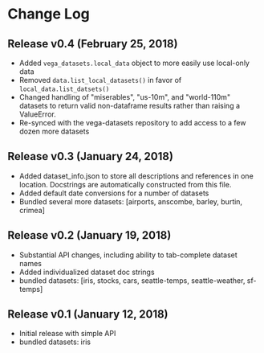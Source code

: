 Change Log
==========

Release v0.4 (February 25, 2018)
--------------------------------
- Added ``vega_datasets.local_data`` object to more easily use local-only data
- Removed ``data.list_local_datasets()`` in favor of ``local_data.list_datsets()``
- Changed handling of "miserables", "us-10m", and "world-110m" datasets to return valid non-dataframe results rather than raising a ValueError.
- Re-synced with the vega-datasets repository to add access to a few dozen more datasets

Release v0.3 (January 24, 2018)
-------------------------------
- Added dataset_info.json to store all descriptions and references in one location. Docstrings are automatically constructed from this file.
- Added default date conversions for a number of datasets
- Bundled several more datasets: [airports, anscombe, barley, burtin, crimea]

Release v0.2 (January 19, 2018)
-------------------------------
- Substantial API changes, including ability to tab-complete dataset names
- Added individualized dataset doc strings
- bundled datasets: [iris, stocks, cars, seattle-temps, seattle-weather, sf-temps]

Release v0.1 (January 12, 2018)
-------------------------------

- Initial release with simple API
- bundled datasets: iris